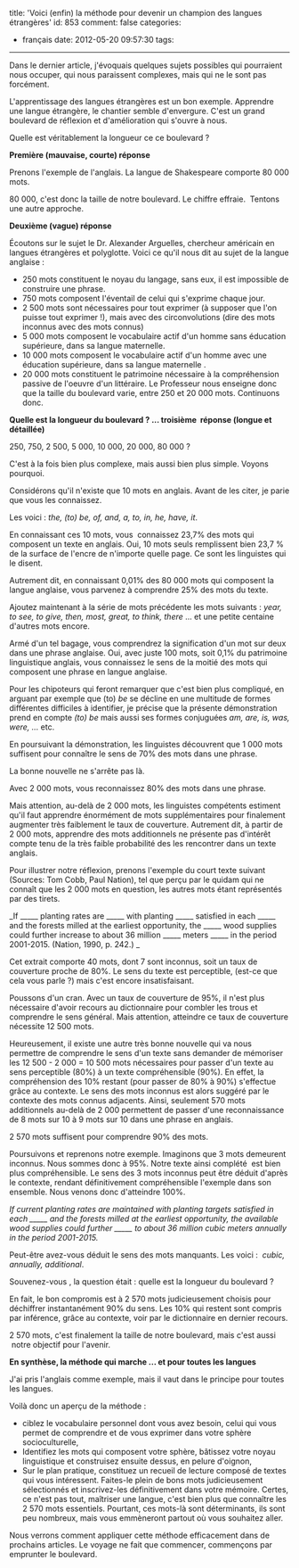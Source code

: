title: 'Voici (enfin) la méthode pour devenir un champion des langues étrangères'
id: 853
comment: false
categories:
  - français
date: 2012-05-20 09:57:30
tags:
---

Dans le dernier article, j'évoquais quelques sujets possibles qui pourraient nous occuper, qui nous paraissent complexes, mais qui ne le sont pas forcément.

L'apprentissage des langues étrangères est un bon exemple. Apprendre une langue étrangère, le chantier semble d'envergure. C'est un grand boulevard de réflexion et d'amélioration qui s'ouvre à nous.

Quelle est véritablement la longueur ce ce boulevard ?

**Première (mauvaise, courte) réponse**

Prenons l'exemple de l'anglais. La langue de Shakespeare comporte 80 000 mots.

80 000, c'est donc la taille de notre boulevard. Le chiffre effraie.  Tentons une autre approche.

**Deuxième (vague) réponse**

Écoutons sur le sujet le Dr. Alexander Arguelles, chercheur américain en langues étrangères et polyglotte. Voici ce qu'il nous dit au sujet de la langue anglaise :

*   250 mots constituent le noyau du langage, sans eux, il est impossible de construire une phrase.
*   750 mots composent l'éventail de celui qui s'exprime chaque jour.
*   2 500 mots sont nécessaires pour tout exprimer (à supposer que l'on puisse tout exprimer !), mais avec des circonvolutions (dire des mots inconnus avec des mots connus)
*   5 000 mots composent le vocabulaire actif d'un homme sans éducation supérieure, dans sa langue maternelle.
*   10 000 mots composent le vocabulaire actif d'un homme avec une éducation supérieure, dans sa langue maternelle .
*   20 000 mots constituent le patrimoine nécessaire à la compréhension passive de l'oeuvre d'un littéraire.
Le Professeur nous enseigne donc que la taille du boulevard varie, entre 250 et 20 000 mots. Continuons donc.

**Quelle est la longueur du boulevard ? ... troisième  réponse (longue et détaillée)**

250, 750, 2 500, 5 000, 10 000, 20 000, 80 000 ?

C'est à la fois bien plus complexe, mais aussi bien plus simple. Voyons pourquoi.

Considérons qu'il n'existe que 10 mots en anglais. Avant de les citer, je parie que vous les connaissez.

Les voici : _the, (to) be, of, and, a, to, in, he, have, it_.

En connaissant ces 10 mots, vous  connaissez 23,7% des mots qui composent un texte en anglais. Oui, 10 mots seuls remplissent bien 23,7 % de la surface de l'encre de n'importe quelle page. Ce sont les linguistes qui le disent.

Autrement dit, en connaissant 0,01% des 80 000 mots qui composent la langue anglaise, vous parvenez à comprendre 25% des mots du texte.

Ajoutez maintenant à la série de mots précédente les mots suivants : _year, to see, to give, then, most, great, to think, there_ ... et une petite centaine d'autres mots encore.

Armé d'un tel bagage, vous comprendrez la signification d'un mot sur deux dans une phrase anglaise. Oui, avec juste 100 mots, soit 0,1% du patrimoine linguistique anglais, vous connaissez le sens de la moitié des mots qui composent une phrase en langue anglaise.

Pour les chipoteurs qui feront remarquer que c'est bien plus compliqué, en arguant par exemple que (to) _be_ se décline en une multitude de formes différentes difficiles à identifier, je précise que la présente démonstration prend en compte _(to) be_ mais aussi ses formes conjuguées _am, are, is, was, were, ..._ etc.

En poursuivant la démonstration, les linguistes découvrent que 1 000 mots suffisent pour connaître le sens de 70% des mots dans une phrase.

La bonne nouvelle ne s'arrête pas là.

Avec 2 000 mots, vous reconnaissez 80% des mots dans une phrase.

Mais attention, au-delà de 2 000 mots, les linguistes compétents estiment qu'il faut apprendre énormément de mots supplémentaires pour finalement augmenter très faiblement le taux de couverture. Autrement dit, à partir de 2 000 mots, apprendre des mots additionnels ne présente pas d'intérêt compte tenu de la très faible probabilité des les rencontrer dans un texte anglais.

Pour illustrer notre réflexion, prenons l'exemple du court texte suivant (Sources: Tom Cobb, Paul Nation), tel que perçu par le quidam qui ne connaît que les 2 000 mots en question, les autres mots étant représentés par des tirets.

_If _____ planting rates are _____ with planting _____ satisfied in each _____ and the forests milled at the earliest opportunity, the _____ wood supplies could further increase to about 36 million _____ meters _____ in the period 2001-2015\. (Nation, 1990, p. 242.)
_

Cet extrait comporte 40 mots, dont 7 sont inconnus, soit un taux de couverture proche de 80%. Le sens du texte est perceptible, (est-ce que cela vous parle ?) mais c'est encore insatisfaisant.

Poussons d'un cran. Avec un taux de couverture de 95%, il n'est plus nécessaire d'avoir recours au dictionnaire pour combler les trous et comprendre le sens général. Mais attention, atteindre ce taux de couverture nécessite 12 500 mots.

Heureusement, il existe une autre très bonne nouvelle qui va nous permettre de comprendre le sens d'un texte sans demander de mémoriser les 12 500 - 2 000 = 10 500 mots nécessaires pour passer d'un texte au sens perceptible (80%) à un texte compréhensible (90%). En effet, la compréhension des 10% restant (pour passer de 80% à 90%) s'effectue grâce au contexte. Le sens des mots inconnus est alors suggéré par le contexte des mots connus adjacents. Ainsi, seulement 570 mots additionnels au-delà de 2 000 permettent de passer d'une reconnaissance de 8 mots sur 10 à 9 mots sur 10 dans une phrase en anglais.

2 570 mots suffisent pour comprendre 90% des mots.

Poursuivons et reprenons notre exemple. Imaginons que 3 mots demeurent inconnus. Nous sommes donc à 95%. Notre texte ainsi complété  est bien plus compréhensible. Le sens des 3 mots inconnus peut être déduit d'après le contexte, rendant définitivement compréhensible l'exemple dans son ensemble. Nous venons donc d'atteindre 100%.

_If current planting rates are maintained with planting targets satisfied in each _____ and the forests milled at the earliest opportunity, the available wood supplies could further _____ to about 36 million cubic meters annually in the period 2001-2015._

Peut-être avez-vous déduit le sens des mots manquants. Les voici :  _cubic, annually, additional_.

Souvenez-vous , la question était : quelle est la longueur du boulevard ?

En fait, le bon compromis est à 2 570 mots judicieusement choisis pour déchiffrer instantanément 90% du sens. Les 10% qui restent sont compris par inférence, grâce au contexte, voir par le dictionnaire en dernier recours.

2 570 mots, c'est finalement la taille de notre boulevard, mais c'est aussi  notre objectif pour l'avenir.

**En synthèse, la méthode qui marche ... et pour toutes les langues**

J'ai pris l'anglais comme exemple, mais il vaut dans le principe pour toutes les langues.

Voilà donc un aperçu de la méthode :

*   ciblez le vocabulaire personnel dont vous avez besoin, celui qui vous permet de comprendre et de vous exprimer dans votre sphère socioculturelle,
*   Identifiez les mots qui composent votre sphère, bâtissez votre noyau linguistique et construisez ensuite dessus, en pelure d'oignon,
*   Sur le plan pratique, constituez un recueil de lecture composé de textes qui vous intéressent. Faites-le plein de bons mots judicieusement sélectionnés et inscrivez-les définitivement dans votre mémoire.
Certes, ce n'est pas tout, maîtriser une langue, c'est bien plus que connaître les 2 570 mots essentiels. Pourtant, ces mots-là sont déterminants, ils sont peu nombreux, mais vous emmèneront partout où vous souhaitez aller.

Nous verrons comment appliquer cette méthode efficacement dans de prochains articles. Le voyage ne fait que commencer, commençons par emprunter le boulevard.